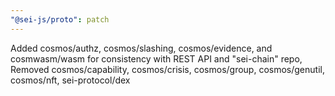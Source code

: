 ```yaml
---
"@sei-js/proto": patch
---
```


Added cosmos/authz, cosmos/slashing, cosmos/evidence, and cosmwasm/wasm for consistency with REST API and "sei-chain" repo, Removed cosmos/capability, cosmos/crisis, cosmos/group, cosmos/genutil, cosmos/nft, sei-protocol/dex
